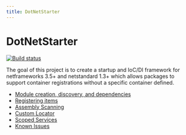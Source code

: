 ```yaml
---
title: DotNetStarter 
---
```

# DotNetStarter

[![Build status](https://ci.appveyor.com/api/projects/status/a907wfniy73sk5de?svg=true)](https://ci.appveyor.com/project/bmcdavid/dotnetstarter)

The goal of this project is to create a startup and IoC/DI framework for netframeworks 3.5+ and netstandard 1.3+ which allows packages to support container registrations without a specific container defined.

* [Module creation, discovery, and dependencies](./modules.html)
* [Registering items](./register.html)
* [Assembly Scanning](./scanning.html)
* [Custom Locator](./custom-locator.html)
* [Scoped Services](./scoped-locator.html)
* [Known Issues](./known-issues.html)
